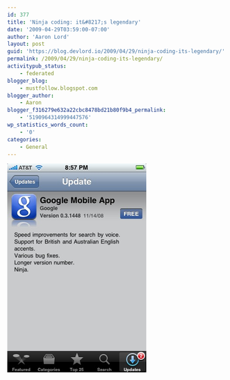 ```yaml
---
id: 377
title: 'Ninja coding: it&#8217;s legendary'
date: '2009-04-29T03:59:00-07:00'
author: 'Aaron Lord'
layout: post
guid: 'https://blog.devlord.io/2009/04/29/ninja-coding-its-legendary/'
permalink: /2009/04/29/ninja-coding-its-legendary/
activitypub_status:
    - federated
blogger_blog:
    - mustfollow.blogspot.com
blogger_author:
    - Aaron
blogger_f316279e632a22cbc8478bd21b80f9b4_permalink:
    - '5190964314999447576'
wp_statistics_words_count:
    - '0'
categories:
    - General
---
```


<p class="mobile-photo"><a href="/assets/img/2011/10/photo-765386.jpg"><img src="/assets/img/2011/10/photo-765386.jpg?w=200" border="0" alt="" /></a></p><div class="blogger-post-footer"><img width='1' height='1' src="/2009/04/29/ninja-coding-its-legendary/"' /></div>